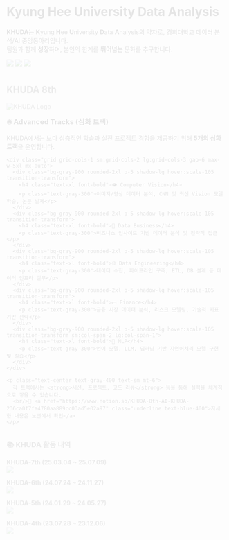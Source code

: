  <!--
# 제2회 KHUDA 데이터톤: *KHU'DATA*

이 GitHub는 **제2회 KHUDA 데이터톤**에 참가한 팀들의 모든 결과물을 모아두기 위한 공간입니다.

---

## 🎯 행사 개요

경희대학교 데이터 분석·AI 동아리 **KHUDA**가 주최하는 **2회차 데이터톤**입니다.  
다양한 학교의 학생들이 팀을 이루어 실생활 문제를 데이터로 해결하며,  
데이터 활용 역량과 협업 능력을 함께 키우는 것을 목표로 합니다.  

- 데이터 기반 문제 해결 능력 강화  
- 팀워크 및 커뮤니케이션 스킬 향상  
- 타 학교 학생들과의 네트워킹  
- 푸짐한 시상 및 상금 기회  

---

## 🤝 후원사

이번 데이터톤은 아래 후원사들의 지원으로 더욱 풍성하게 진행됩니다:

- **Perplexity**  
- **Monster Energy**  
- **한빛미디어**

---

## 📂 결과물 제출

각 팀은 팀 전용 Repository를 생성하고 완성된 결과물을 업로드 해주세요.

---

![제2회 KHUDA 데이터톤 포스터](https://github.com/user-attachments/assets/b93c04da-2b10-4630-8011-de30f59f2104)


-->
<!DOCTYPE html>
<html lang="ko">
<head>
  <meta charset="UTF-8" />
  <meta name="viewport" content="width=device-width, initial-scale=1.0" />
  <title>KHUDA 8th</title>
  <script src="https://cdn.tailwindcss.com"></script>
  <style>
    @keyframes fade-in {
      from { opacity: 0; transform: translateY(10px); }
      to { opacity: 1; transform: translateY(0); }
    }
    @keyframes slide-up {
      from { opacity: 0; transform: translateY(20px); }
      to { opacity: 1; transform: translateY(0); }
    }
    .animate-fade-in { animation: fade-in 0.8s ease-out; }
    .animate-slide-up { animation: slide-up 1s ease-out; }
  </style>
</head>
<body class="bg-black text-white font-sans px-6 py-10">

  <!-- Header -->
  <div class="text-center space-y-2 animate-fade-in">
    <h1 class="text-4xl font-bold tracking-tight">Kyung Hee University Data Analysis</h1>
    <p class="text-lg text-gray-300">
      <strong>KHUDA</strong>는 <strong>K</strong>yung <strong>H</strong>ee <strong>U</strong>niversity <strong>D</strong>ata <strong>A</strong>nalysis의 약자로,
      경희대학교 데이터 분석/AI 중앙동아리입니다.<br/>
      팀원과 함께 <strong class="text-white">성장</strong>하며, 본인의 한계를 <strong class="text-white">뛰어넘는</strong> 문화를 추구합니다.
    </p>
    <div class="flex justify-center gap-4 pt-4">
      <a href="https://www.instagram.com/khu_da.official" target="_blank">
        <img src="https://img.shields.io/badge/Instagram-E4405F?style=flat&logo=Instagram&logoColor=white"/>
      </a>
      <a href="https://github.com/khuda-data" target="_blank">
        <img src="https://img.shields.io/badge/Github-000000?style=flat&logo=Github&logoColor=white"/>
      </a>
      <a href="https://www.notion.so/KHUDA-8th-AI-KHUDA-236ca0f7fa4780aa889cc03ad5e02a97" target="_blank">
        <img src="https://img.shields.io/badge/Notion-02458D?style=flat&logo=Notion&logoColor=white"/>
      </a>
    </div>
  </div>

  <!-- Logo -->
  <div class="text-center mt-16 animate-slide-up">
    <h2 class="text-3xl font-bold mb-4">KHUDA 8th</h2>
    <img src="https://github.com/user-attachments/assets/7b28e1fe-02fa-481d-9315-960527ee3945" alt="KHUDA Logo" class="mx-auto w-40 mb-8"/>
  </div>

  <!-- Tracks -->
  <div class="mt-10 animate-fade-in">
    <h3 class="text-2xl font-semibold text-center mb-6">🔥 Advanced Tracks (심화 트랙)</h3>
    <p class="text-center text-gray-300 mb-10">
      KHUDA에서는 보다 심층적인 학습과 실전 프로젝트 경험을 제공하기 위해 <strong>5개의 심화 트랙</strong>을 운영합니다.
    </p>

    <div class="grid grid-cols-1 sm:grid-cols-2 lg:grid-cols-3 gap-6 max-w-5xl mx-auto">
      <div class="bg-gray-900 rounded-2xl p-5 shadow-lg hover:scale-105 transition-transform">
        <h4 class="text-xl font-bold">👁️ Computer Vision</h4>
        <p class="text-gray-300">이미지/영상 데이터 분석, CNN 및 최신 Vision 모델 학습, 논문 발제</p>
      </div>
      <div class="bg-gray-900 rounded-2xl p-5 shadow-lg hover:scale-105 transition-transform">
        <h4 class="text-xl font-bold">💼 Data Business</h4>
        <p class="text-gray-300">비즈니스 인사이트 기반 데이터 분석 및 전략적 접근</p>
      </div>
      <div class="bg-gray-900 rounded-2xl p-5 shadow-lg hover:scale-105 transition-transform">
        <h4 class="text-xl font-bold">🌐 Data Engineering</h4>
        <p class="text-gray-300">데이터 수집, 파이프라인 구축, ETL, DB 설계 등 데이터 인프라 실무</p>
      </div>
      <div class="bg-gray-900 rounded-2xl p-5 shadow-lg hover:scale-105 transition-transform">
        <h4 class="text-xl font-bold">💵 Finance</h4>
        <p class="text-gray-300">금융 시장 데이터 분석, 리스크 모델링, 기술적 지표 기반 전략</p>
      </div>
      <div class="bg-gray-900 rounded-2xl p-5 shadow-lg hover:scale-105 transition-transform sm:col-span-2 lg:col-span-1">
        <h4 class="text-xl font-bold">💬 NLP</h4>
        <p class="text-gray-300">언어 모델, LLM, 딥러닝 기반 자연어처리 모델 구현 및 실습</p>
      </div>
    </div>

    <p class="text-center text-gray-400 text-sm mt-6">
      각 트랙에서는 <strong>세션, 프로젝트, 코드 리뷰</strong> 등을 통해 실력을 체계적으로 쌓을 수 있습니다.  
      <br/>📌 <a href="https://www.notion.so/KHUDA-8th-AI-KHUDA-236ca0f7fa4780aa889cc03ad5e02a97" class="underline text-blue-400">자세한 내용은 노션에서 확인</a>
    </p>
  </div>

  <!-- 활동 내역 -->
  <div class="mt-16 animate-slide-up">
    <h3 class="text-2xl font-bold text-center mb-6">📚 KHUDA 활동 내역</h3>
    <div class="space-y-4 text-center text-base text-gray-300">
      <p>
        <strong>KHUDA-7th (25.03.04 ~ 25.07.09)</strong><br/>
        <a href="https://www.notion.so/KHUDA-7th-AI-KHUDA-17778008bf5880a7b78fe2c880a07b9f?pvs=4" target="_blank">
          <img src="https://img.shields.io/badge/Notion-02458D?style=flat&logo=Notion&logoColor=white"/>
        </a>
      </p>
      <p>
        <strong>KHUDA-6th (24.07.24 ~ 24.11.27)</strong><br/>
        <a href="https://boiled-stitch-a9a.notion.site/KHUDA-6th-AI-KHUDA-0a06a7da42a748a9b9ac3fa98646f61b?pvs=74" target="_blank">
          <img src="https://img.shields.io/badge/Notion-02458D?style=flat&logo=Notion&logoColor=white"/>
        </a>
      </p>
      <p>
        <strong>KHUDA-5th (24.01.29 ~ 24.05.27)</strong><br/>
        <a href="https://simple-board-99d.notion.site/c73b4ccb4b4f474198db0d931fa276fd?v=2c9c18f900eb40c0a3324a31a6cc1ef6" target="_blank">
          <img src="https://img.shields.io/badge/Notion-02458D?style=flat&logo=Notion&logoColor=white"/>
        </a>
      </p>
      <p>
        <strong>KHUDA-4th (23.07.28 ~ 23.12.06)</strong><br/>
        <a href="https://khuda.notion.site/KHUDA-4th-AI-KHUDA-4-45e8834854dc4402b00b9622c3aa68ee?pvs=4" target="_blank">
          <img src="https://img.shields.io/badge/Notion-02458D?style=flat&logo=Notion&logoColor=white"/>
        </a>
      </p>
    </div>
  </div>

</body>
</html>
